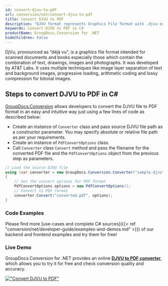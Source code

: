 ```yaml
---
id: convert-djvu-to-pdf
url: conversion/net/convert-djvu-to-pdf
title: Convert DJVU to PDF
description: "DJVU format represents Graphics File format with .djvu extension. Learn how to convert DJVU to PDF file programmatically in C# language using GroupDocs.Conversion for .NET library."
keywords: Convert DJVU to PDF in C#
productName: GroupDocs.Conversion for .NET
hideChildren: False
---
```


DjVu, pronounced as “déjà vu”, is a graphics file format intended for scanned documents and books especially those which contain the combination of text, drawings, images and photographs. It was developed by AT&T Labs. It uses multiple techniques like image layer separation of text and background images, progressive loading, arithmetic coding and lossy compression for bitonal images.

## Steps to convert DJVU to PDF in C#

[GroupDocs.Conversion](https://products.groupdocs.com/conversion/net) allows developers to convert the DJVU file to PDF format in an easy and intuitive way just using a few lines of code as described below:

* Create an instance of `Converter` class and pass source DJVU file path as a constructor parameter. You may specify absolute or relative file path as per your requirements. 
* Create an instance of `PdfConvertOptions` class.
* Call `Converter` class `Convert` method and pass the filename for the converted PDF file and the `PdfConvertOptions` object from the previous step as parameters.

```csharp
// Load the source DJVU file
using (var converter = new GroupDocs.Conversion.Converter("sample.djvu"))
{
    // Set the convert options for PDF format
    PdfConvertOptions options = new PdfConvertOptions();
    // Convert to PDF format
    converter.Convert("converted.pdf", options);
}
```

### Code Examples

Please find more [use-cases and complete C# sources]({{< ref "conversion/net/developer-guide/examples-and-demos.md" >}}) of our backend and frontend examples and try them for free!

### Live Demo

GroupDocs.Conversion for .NET provides an online [**DJVU to PDF converter**](https://products.groupdocs.app/conversion/djvu-to-pdf), which allows you to try it for free and check conversion quality and accuracy.

[!["Convert DJVU to PDF"](conversion/net/images/convert-djvu-to-pdf.png)](https://products.groupdocs.app/conversion/djvu-to-pdf)